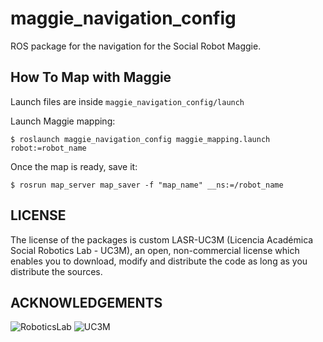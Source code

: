 # maggie_navigation_config

ROS package for the navigation for the Social Robot Maggie.

## How To Map with Maggie

Launch files are inside `maggie_navigation_config/launch`

Launch Maggie mapping:

```shell
$ roslaunch maggie_navigation_config maggie_mapping.launch robot:=robot_name
```

Once the map is ready, save it:

```shell
$ rosrun map_server map_saver -f "map_name" __ns:=/robot_name
```

## LICENSE

The license of the packages is custom LASR-UC3M (Licencia Académica Social Robotics Lab - UC3M), an open, non-commercial license which enables you to download, modify and distribute the code as long as you distribute the sources.

## ACKNOWLEDGEMENTS

![RoboticsLab](http://ieee.uc3m.es/images/thumb/b/b6/Roboticslab_text_new.jpg/128px-Roboticslab_text_new.jpg)
![UC3M](http://ieee.uc3m.es/images/thumb/6/6b/Logo_uc3m_letras.png/256px-Logo_uc3m_letras.png)

